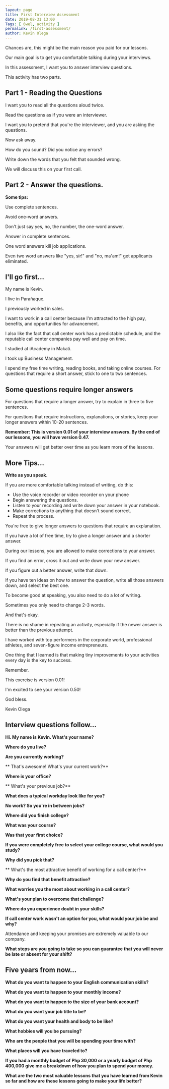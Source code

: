```yaml
--- 
layout: page 
title: First Interview Assessment
date: 2019-08-31 13:00
Tags: [ 6wel, activity ]
permalink: /first-assessment/ 
author: Kevin Olega 
--- 
```

Chances are, this might be the main reason you paid for our lessons.

Our main goal is to get you comfortable talking during your interviews.

In this assessment, I want you to answer interview questions.

This activity has two parts.

## Part 1 - Reading the Questions

I want you to read all the questions aloud twice.

Read the questions as if you were an interviewer.

I want you to pretend that you're the interviewer, and you are asking the questions.

Now ask away.

How do you sound? Did you notice any errors?

Write down the words that you felt that sounded wrong.

We will discuss this on your first call.

## Part 2 - Answer the questions. 

**Some tips:**

Use complete sentences.

Avoid one-word answers.

Don't just say yes, no, the number, the one-word answer.

Answer in complete sentences.

One word answers kill job applications.

Even two word answers like "yes, sir!" and "no, ma'am!" get applicants eliminated.

## I'll go first...

My name is Kevin.

I live in Parañaque.

I previously worked in sales.

I want to work in a call center because I'm attracted to the high pay, benefits, and opportunities for advancement.

I also like the fact that call center work has a predictable schedule, and the reputable call center companies pay well and pay on time.

I studied at iAcademy in Makati.

I took up Business Management.

I spend my free time writing, reading books, and taking online courses.
For questions that require a short answer, stick to one to two sentences.

## Some questions require longer answers

For questions that require a longer answer, try to explain in three to five sentences.

For questions that require instructions, explanations, or stories, keep your longer answers within 10-20 sentences.

**Remember: This is version 0.01 of your interview answers. By the end of our lessons, you will have version 0.47.**

Your answers will get better over time as you learn more of the lessons.

## More Tips...

**Write as you speak**.

If you are more comfortable talking instead of writing, do this:

- Use the voice recorder or video recorder on your phone
- Begin answering the questions. 
- Listen to your recording and write down your answer in your notebook. 
- Make corrections to anything that doesn't sound correct.
- Repeat the process.

You're free to give longer answers to questions that require an explanation.

If you have a lot of free time, try to give a longer answer and a shorter answer.

During our lessons, you are allowed to make corrections to your answer.

If you find an error, cross it out and write down your new answer.

If you figure out a better answer, write that down.

If you have ten ideas on how to answer the question, write all those answers down, and select the best one.

To become good at speaking, you also need to do a lot of writing.

Sometimes you only need to change 2-3 words.

And that's okay.

There is no shame in repeating an activity, especially if the newer answer is better than the previous attempt.

I have worked with top performers in the corporate world, professional athletes, and seven-figure income entrepreneurs.

One thing that I learned is that making tiny improvements to your activities every day is the key to success.

Remember.

This exercise is version 0.01!

I'm excited to see your version 0.50!

God bless.

Kevin Olega

## Interview questions follow...


**Hi. My name is Kevin. What's your name?**

**Where do you live?**

**Are you currently working?**

** That's awesome! What's your current work?**

**Where is your office?**

** What's your previous job?**

**What does a typical workday look like for you?**

**No work? So you're in between jobs?**

**Where did you finish college?**

**What was your course?**

**Was that your first choice?**

**If you were completely free to select your college course, what would you study?**

**Why did you pick that?**

** What's the most attractive benefit of working for a call center?**

**Why do you find that benefit attractive?**

**What worries you the most about working in a call center?**

**What's your plan to overcome that challenge?**

**Where do you experience doubt in your skills?**

**If call center work wasn't an option for you, what would your job be and why?**

Attendance and keeping your promises are extremely valuable to our company.

**What steps are you going to take so you can guarantee that you will never be late or absent for your shift?**

## Five years from now…

**What do you want to happen to your English communication skills?**

**What do you want to happen to your monthly income?** 

**What do you want to happen to the size of your bank account?**

**What do you want your job title to be?**

**What do you want your health and body to be like?**

**What hobbies will you be pursuing?**

**Who are the people that you will be spending your time with?**

**What places will you have traveled to?**

**If you had a monthly budget of Php 30,000 or a yearly budget of Php 400,000 give me a breakdown of how you plan to spend your money.**

**What are the two most valuable lessons that you have learned from Kevin so far and how are these lessons going to make your life better?**